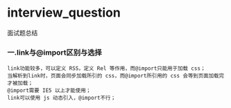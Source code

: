 # interview_question
面试题总结
### 一.link与@import区别与选择<br>
    link功能较多，可以定义 RSS，定义 Rel 等作用，而@import只能用于加载 css；
    当解析到link时，页面会同步加载所引的 css，而@import所引用的 css 会等到页面加载完才被加载；
    @import需要 IE5 以上才能使用；
    link可以使用 js 动态引入，@import不行；
